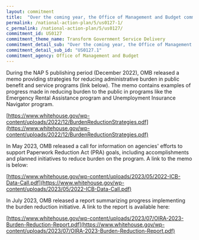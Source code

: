 ```yaml
---
layout: commitment
title:  "Over the coming year, the Office of Management and Budget commits to supporting Federal agencies in both of these steps, including by developing and sharing burden assessment and reduction tools and resources with Federal agencies and through the review of paperwork requests under the Paperwork Reduction Act."
permalink: /national-action-plan/5/us0127-1/
c_permalink: /national-action-plan/5/us0127/
commitment_id: US0127
commitment_theme_name: Transform Government Service Delivery
commitment_detail_sub: "Over the coming year, the Office of Management and Budget commits to supporting Federal agencies in both of these steps, including by developing and sharing burden assessment and reduction tools and resources with Federal agencies and through the review of paperwork requests under the Paperwork Reduction Act."
commitment_detail_sub_id: "US0127.1"
commitment_agency: Office of Management and Budget
---
```


During the NAP 5 publishing period (December 2022), OMB released a memo providing strategies for reducing administrative burden in public benefit and service programs (link below). The memo contains examples of progress made in reducing burden to the public in programs like the Emergency Rental Assistance program and Unemployment Insurance Navigator program.

[https://www.whitehouse.gov/wp-content/uploads/2022/12/BurdenReductionStrategies.pdf](https://www.whitehouse.gov/wp-content/uploads/2022/12/BurdenReductionStrategies.pdf)

In May 2023, OMB released a call for information on agencies' efforts to support Paperwork Reduction Act (PRA) goals, including accomplishments and planned initiatives to reduce burden on the program. A link to the memo is below:

[https://www.whitehouse.gov/wp-content/uploads/2023/05/2022-ICB-Data-Call.pdf](https://www.whitehouse.gov/wp-content/uploads/2023/05/2022-ICB-Data-Call.pdf)

In July 2023, OMB released a report summarizing progress implementing the burden reduction initiative. A link to the report is available here:

[https://www.whitehouse.gov/wp-content/uploads/2023/07/OIRA-2023-Burden-Reduction-Report.pdf](https://www.whitehouse.gov/wp-content/uploads/2023/07/OIRA-2023-Burden-Reduction-Report.pdf) 